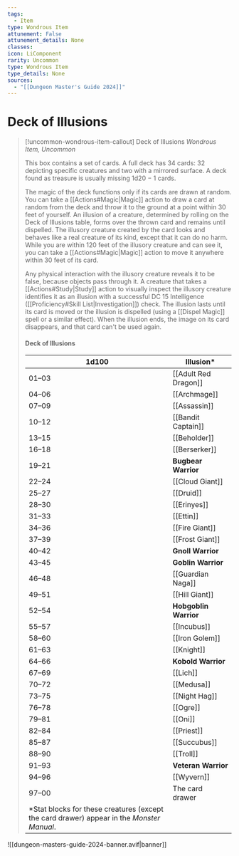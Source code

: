 ```yaml
---
tags:
  - Item
type: Wondrous Item
attunement: False
attunement_details: None
classes:
icon: LiComponent
rarity: Uncommon
type: Wondrous Item
type_details: None
sources: 
  - "[[Dungeon Master's Guide 2024]]"
---
```

# Deck of Illusions
>[!uncommon-wondrous-item-callout] Deck of Illusions
>_Wondrous Item, Uncommon_
>
>This box contains a set of cards. A full deck has 34 cards: 32 depicting specific creatures and two with a mirrored surface. A deck found as treasure is usually missing 1d20 − 1 cards.
>
>The magic of the deck functions only if its cards are drawn at random. You can take a [[Actions#Magic\|Magic]] action to draw a card at random from the deck and throw it to the ground at a point within 30 feet of yourself. An illusion of a creature, determined by rolling on the Deck of Illusions table, forms over the thrown card and remains until dispelled. The illusory creature created by the card looks and behaves like a real creature of its kind, except that it can do no harm. While you are within 120 feet of the illusory creature and can see it, you can take a [[Actions#Magic\|Magic]] action to move it anywhere within 30 feet of its card.
>
>Any physical interaction with the illusory creature reveals it to be false, because objects pass through it. A creature that takes a [[Actions#Study\|Study]] action to visually inspect the illusory creature identifies it as an illusion with a successful DC 15 Intelligence ([[Proficiency#Skill List\|Investigation]]) check. The illusion lasts until its card is moved or the illusion is dispelled (using a [[Dispel Magic]] spell or a similar effect). When the illusion ends, the image on its card disappears, and that card can't be used again.
>
>#### Deck of Illusions
>|1d100|Illusion*|
>|---|---|
>|01–03|[[Adult Red Dragon]]|
>|04–06|[[Archmage]]|
>|07–09|[[Assassin]]|
>|10–12|[[Bandit Captain]]|
>|13–15|[[Beholder]]|
>|16–18|[[Berserker]]|
>|19–21|**Bugbear Warrior**|
>|22–24|[[Cloud Giant]]|
>|25–27|[[Druid]]|
>|28–30|[[Erinyes]]|
>|31–33|[[Ettin]]|
>|34–36|[[Fire Giant]]|
>|37–39|[[Frost Giant]]|
>|40–42|**Gnoll Warrior**|
>|43–45|**Goblin Warrior**|
>|46–48|[[Guardian Naga]]|
>|49–51|[[Hill Giant]]|
>|52–54|**Hobgoblin Warrior**|
>|55–57|[[Incubus]]|
>|58–60|[[Iron Golem]]|
>|61–63|[[Knight]]|
>|64–66|**Kobold Warrior**|
>|67–69|[[Lich]]|
>|70–72|[[Medusa]]|
>|73–75|[[Night Hag]]|
>|76–78|[[Ogre]]|
>|79–81|[[Oni]]|
>|82–84|[[Priest]]|
>|85–87|[[Succubus]]|
>|88–90|[[Troll]]|
>|91–93|**Veteran Warrior**|
>|94–96|[[Wyvern]]|
>|97–00|The card drawer|
>|*Stat blocks for these creatures (except the card drawer) appear in the _Monster Manual_.|   |
>


![[dungeon-masters-guide-2024-banner.avif|banner]]